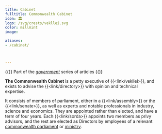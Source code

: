 ```yaml
---
title: Cabinet
fulltitle: Commonwealth Cabinet
icon: 🏛️
logo: /svg/crests/vekllei.svg
color: millmint
image:

aliases:
- /cabinet/



---
```

{{<note series>}}
 Part of the *[government](/government/)* series of articles
{{</note>}}

**The Commonwealth Cabinet** is a petty executive of {{<link/vekllei>}}, and exists to advise the {{<link/directory>}} with opinion and technical expertise.

It consists of members of parliament, either in a {{<link/assembly>}} or the {{<link/senate>}}, as well as experts and notable professionals in industry, science and economics. They are appointed rather than elected, and have a term of four years. Each {{<link/sorda>}} appoints two members as privy advisors, and the rest are elected as Directors by employees of a relevant [commonwealth parliament](/parliaments/) or [ministry](/ministries/).
